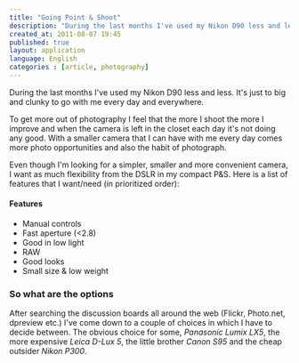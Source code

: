 ```yaml
---
title: "Going Point & Shoot"
description: "During the last months I've used my Nikon D90 less and less. It's just to big and clunky to go with me every day and everywhere. To get more out of photography I feel that the more I shoot the more I improve and when the camera is left in the closet each day it's not doing any good. With a smaller camera that I can have with me every day comes more photo opportunities and also the habit of photograph."
created_at: 2011-08-07 19:45
published: true
layout: application
language: English
categories : [article, photography]
---
```


During the last months I've used my Nikon D90 less and less. It's just to big and clunky to go with me every day 
and everywhere. 

To get more out of photography I feel that the more I shoot the more I improve and when the camera is left in the 
closet each day it's not doing any good. With a smaller camera that I can have with me every day comes more photo 
opportunities and also the habit of photograph. 

Even though I'm looking for a simpler, smaller and more convenient camera, I want as much flexibility from the DSLR 
in my compact P&S. 
Here is a list of features that I want/need (in prioritized order):


#### Features

- Manual controls
- Fast aperture (<2.8)
- Good in low light
- RAW
- Good looks
- Small size & low weight


### So what are the options

After searching the discussion boards all around the web (Flickr, Photo.net, dpreview etc.) I've come down to a couple of
choices in which I have to decide between. The obvious choice for some, _Panasonic Lumix LX5_, the more expensive _Leica D-Lux 5_, the little brother _Canon S95_ and the cheap outsider _Nikon P300_.